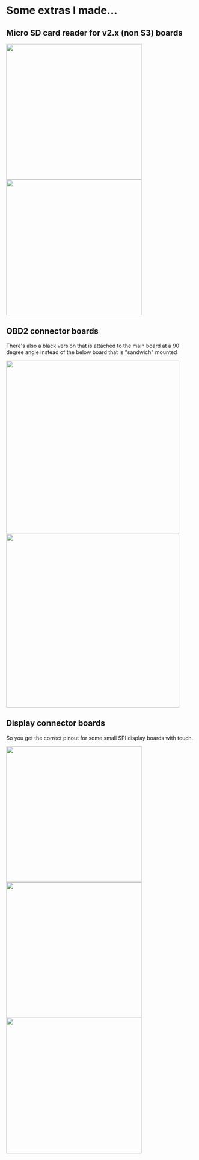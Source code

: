 # Some extras I made...
  
  
## Micro SD card reader for v2.x (non S3) boards
  
<img height=360px src=https://user-images.githubusercontent.com/32169384/198269973-873b765d-44bd-402c-9c00-d1684468b96d.jpg> <img height=360px src=https://user-images.githubusercontent.com/32169384/198265990-d881c6a4-3d63-418d-89d6-2429966e4796.png>  
  
## OBD2 connector boards
  
There's also a black version that is attached to the main board at a 90 degree angle instead of the below board that is "sandwich" mounted  
  
<img height=460px src=https://user-images.githubusercontent.com/32169384/198266287-6aaf0fd5-237a-40b2-b5cf-616dab5daa5f.jpg> <img height=460px src=https://user-images.githubusercontent.com/32169384/198266308-4b0e8259-94e5-43fb-aa96-9018efb0cda0.jpg>


## Display connector boards  
  
So you get the correct pinout for some small SPI display boards with touch.   
  
<img height=360px src=https://user-images.githubusercontent.com/32169384/198266848-5e1c23a2-e2b1-47a6-af76-0c83e5047e11.jpg> <img height=360px src=https://user-images.githubusercontent.com/32169384/198266874-39f95a7f-96fa-4d65-a341-b10af82bd19e.jpg> <img height=360px src=https://user-images.githubusercontent.com/32169384/198268723-61f4695b-2aab-4c8d-b9aa-4ee8fd16608f.jpg>


